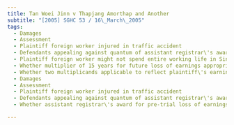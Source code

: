 ```yaml
---
title: Tan Woei Jinn v Thapjang Amorthap and Another 
subtitle: "[2005] SGHC 53 / 16\_March\_2005"
tags:
  - Damages
  - Assessment
  - Plaintiff foreign worker injured in traffic accident
  - Defendants appealing against quantum of assistant registrar\'s award of damages for future loss of earnings
  - Plaintiff foreign worker might not spend entire working life in Singapore
  - Whether multiplier of 15 years for future loss of earnings appropriate
  - Whether two multiplicands applicable to reflect plaintiff\'s earnings in Singapore and in home country
  - Damages
  - Assessment
  - Plaintiff foreign worker injured in traffic accident
  - Defendants appealing against quantum of assistant registrar\'s award of damages for pre-trial loss of earnings
  - Whether assistant registrar\'s award for pre-trial loss of earnings correct

---
```


